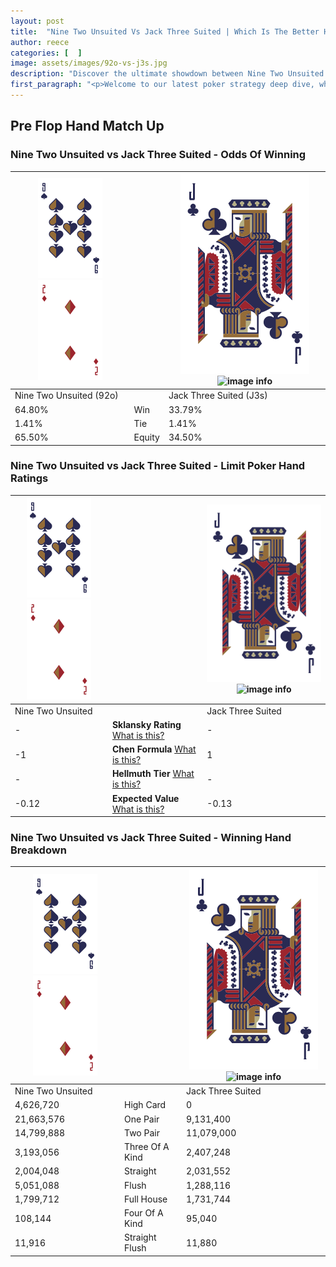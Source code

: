 ```yaml
---
layout: post
title:  "Nine Two Unsuited Vs Jack Three Suited | Which Is The Better Hand In Poker? A Complete Guide"
author: reece
categories: [  ]
image: assets/images/92o-vs-j3s.jpg
description: "Discover the ultimate showdown between Nine Two Unsuited and Jack Three Suited in poker! Uncover the odds, strategies, and scenarios where one hand triumphs over the other. Get ready to up your poker game with this thrilling analysis."
first_paragraph: "<p>Welcome to our latest poker strategy deep dive, where we're pitting two distinct hands against each other in a high-stakes showdown: Nine Two Unsuited vs Jack Three Suited.</p><p>In the dynamic world of poker, every decision counts, and knowing which hand holds the upper hand is key to your success at the table.</p><p>In this article, we'll dissect these two hands, explore the scenarios where one dominates the other, and equip you with the knowledge to make strategic choices that can tip the odds in your favor.</p><p>Get ready to unravel the intriguing dynamics of these poker hands and elevate your game to new heights.</p>"
---
```




[comment]: # (sp0)

## Pre Flop Hand Match Up

<div class="table hand-ratings" markdown="1"> 



### Nine Two Unsuited vs Jack Three Suited - Odds Of Winning


    
| ![image info](assets/images/hand1/9.png) ![image info](assets/images/hand1/2o.png) |  | ![image info](assets/images/hand2/J.png) ![image info](assets/images/hand2/3s.png) |
| -------- | -------- | -------- |
| Nine Two Unsuited (92o) |  | Jack Three Suited (J3s) |
| 64.80% | Win | 33.79% |
| 1.41% | Tie | 1.41% |
| 65.50% | Equity | 34.50% |




[comment]: # (sp1)



### Nine Two Unsuited vs Jack Three Suited - Limit Poker Hand Ratings


    
| ![image info](assets/images/hand1/9.png) ![image info](assets/images/hand1/2o.png) |  | ![image info](assets/images/hand2/J.png) ![image info](assets/images/hand2/3s.png) |
| -------- | -------- | -------- |
| Nine Two Unsuited |  | Jack Three Suited |
| - | **Sklansky Rating** [What is this?](/sklansky-rating-explained) | - |
| -1 | **Chen Formula** [What is this?](/chen-formula-explained) | 1 |
| - | **Hellmuth Tier** [What is this?](/Hellmuth-tier-explained) | - |
| -0.12 | **Expected Value** [What is this?](/expected-value-explained) | -0.13 |




[comment]: # (sp2)



### Nine Two Unsuited vs Jack Three Suited - Winning Hand Breakdown


    
| ![image info](assets/images/hand1/9.png) ![image info](assets/images/hand1/2o.png) |  | ![image info](assets/images/hand2/J.png) ![image info](assets/images/hand2/3s.png) |
| -------- | -------- | -------- |
| Nine Two Unsuited |  | Jack Three Suited |
| 4,626,720 | High Card | 0 |
| 21,663,576 | One Pair | 9,131,400 |
| 14,799,888 | Two Pair | 11,079,000 |
| 3,193,056 | Three Of A Kind | 2,407,248 |
| 2,004,048 | Straight | 2,031,552 |
| 5,051,088 | Flush | 1,288,116 |
| 1,799,712 | Full House | 1,731,744 |
| 108,144 | Four Of A Kind | 95,040 |
| 11,916 | Straight Flush | 11,880 |




[comment]: # (sp3)



</div>

[comment]: # (sp4)



[comment]: # (sp5)

